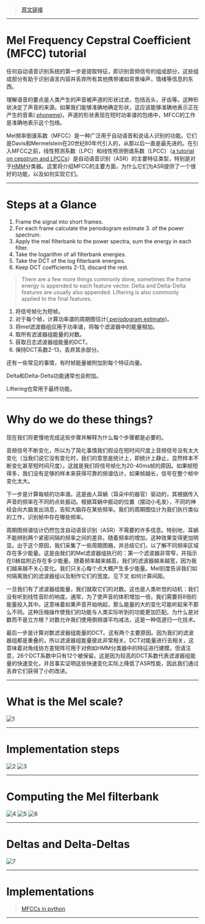 > [原文链接](http://practicalcryptography.com/miscellaneous/machine-learning/guide-mel-frequency-cepstral-coefficients-mfccs/)

----------
# Mel Frequency Cepstral Coefficient (MFCC) tutorial

任何自动语音识别系统的第一步是提取特征，即识别音频信号的组成部分，这些组成部分有助于识别语言内容并丢弃所有其他携带诸如背景噪声，情绪等信息的东西。

理解语音的要点是人类产生的声音被声道的形状过滤，包括舌头，牙齿等。这种形状决定了声音的来源。如果我们能够准确地确定形状，这应该能够准确地表示正在产生的音素( [phoneme](https://en.wikipedia.org/wiki/Phoneme))。声道的形状表现在短时功率谱的包络中，MFCC的工作是准确地表示这个包络。

Mel频率倒谱系数（MFCC）是一种广泛用于自动语音和说话人识别的功能。它们是Davis和Mermelstein在20世纪80年代引入的，从那以后一直是最先进的。在引入MFCC之前，线性预测系数（LPC）和线性预测倒谱系数（LPCC）（[a tutorial on cepstrum and LPCCs](http://www.practicalcryptography.com/miscellaneous/machine-learning/tutorial-cepstrum-and-lpccs/)）是自动语音识别（ASR）的主要特征类型，特别是对于[HMM](http://practicalcryptography.com/miscellaneous/machine-learning/hidden-markov-model-hmm-tutorial/)分类器。这里将介绍MFCC的主要方面，为什么它们为ASR提供了一个很好的功能，以及如何实现它们。

----------
# Steps at a Glance 

> 
1. Frame the signal into short frames.
2. For each frame calculate the periodogram estimate 3. of the power spectrum.
4. Apply the mel filterbank to the power spectra, sum the energy in each filter.
5. Take the logarithm of all filterbank energies.
6. Take the DCT of the log filterbank energies.
7. Keep DCT coefficients 2-13, discard the rest.


> There are a few more things commonly done, sometimes the frame energy is appended to each feature vector. Delta and Delta-Delta features are usually also appended. Liftering is also commonly applied to the final features.

 1. 将信号帧化为短帧。
 2. 对于每个帧，计算功率谱的周期图估计([ periodogram estimate](https://en.wikipedia.org/wiki/Periodogram))。
 3. 将mel滤波器组应用于功率谱，将每个滤波器中的能量相加。
 4. 取所有滤波器组能量的对数。
 5. 获取日志滤波器组能量的DCT。
 6. 保持DCT系数2-13，丢弃其余部分。


还有一些常见的事情，有时帧能量被附加到每个特征向量。

Delta和Delta-Delta功能通常也会附加。

Liftering也常用于最终功能。
 
----------
# Why do we do these things?

现在我们将更慢地完成这些步骤并解释为什么每个步骤都是必要的。

音频信号不断变化，所以为了简化事情我们假设在短时间尺度上音频信号没有太大变化（当我们说它没有变化时，我们的意思是统计上，即统计上静止，显然样本不断变化甚至短时间尺度）。这就是我们将信号帧化为20-40ms帧的原因。如果帧短得多，我们没有足够的样本来获得可靠的频谱估计，如果帧越长，信号在整个帧中变化太大。

下一步是计算每帧的功率谱。这是由人耳蜗（耳朵中的器官）驱动的，其根据传入声音的频率在不同的点处振动。根据耳蜗中振动的位置（摆动小毛发），不同的神经会向大脑发出消息，告知大脑存在某些频率。我们的周期图估计为我们执行类似的工作，识别帧中存在哪些频率。

周期图频谱估计仍然包含自动语音识别（ASR）不需要的许多信息。特别地，耳蜗不能辨别两个紧密间隔的频率之间的差异。随着频率的增加，这种效果变得更加明显。出于这个原因，我们采集了一些周期图箱，并总结它们，以了解不同频率区域存在多少能量。这是由我们的Mel滤波器组执行的：第一个滤波器非常窄，并指示在0赫兹附近存在多少能量。随着频率越来越高，我们的滤波器越来越宽，因为我们越来越不关心变化。我们只关心每个点大概产生多少能量。Mel刻度告诉我们如何隔离我们的滤波器组以及制作它们的宽度。见下文 如何计算间距。

一旦我们有了滤波器组能量，我们就取它们的对数。这也是人类听觉的动机：我们没有听到线性音阶的响度。通常，为了使声音的体积增加一倍，我们需要将8倍的能量投入其中。这意味着如果声音开始响起，那么能量的大的变化可能听起来不那么不同。这种压缩操作使我们的功能与人类实际听到的功能更加匹配。为什么是对数而不是立方根？对数允许我们使用倒频谱平均减法，这是一种信道归一化技术。

最后一步是计算对数滤波器组能量的DCT。这有两个主要原因。因为我们的滤波器组都是重叠的，所以滤波器组能量彼此非常相关。DCT对能量进行去相关，这意味着对角线协方差矩阵可用于对例如HMM分类器中的特征进行建模。但请注意，26个DCT系数中只有12个被保留。这是因为较高的DCT系数代表滤波器组能量的快速变化，并且事实证明这些快速变化实际上降低了ASR性能，因此我们通过丢弃它们获得了小的改进。

----------
# What is the Mel scale?

![1](https://leanote.com/api/file/getImage?fileId=5b6bab46ab64412ef4000af4)

----------
# Implementation steps

![2](https://leanote.com/api/file/getImage?fileId=5b6bab8cab64412d09000a5a)
![3](https://leanote.com/api/file/getImage?fileId=5b6bac0eab64412ef4000b18)

----------
# Computing the Mel filterbank

![4](https://leanote.com/api/file/getImage?fileId=5b6bac46ab64412ef4000b28)
![5](https://leanote.com/api/file/getImage?fileId=5b6bac83ab64412ef4000b36)
![6](https://leanote.com/api/file/getImage?fileId=5b6bac9bab64412d09000a8c)

----------
# Deltas and Delta-Deltas

![7](https://leanote.com/api/file/getImage?fileId=5b6bacaeab64412ef4000b3b)

----------
# Implementations

> [MFCCs in python](https://github.com/jameslyons/python_speech_features)

----------
